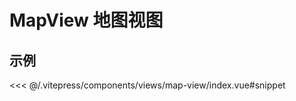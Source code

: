 # MapView 地图视图

## 示例

<demo-map-view></demo-map-view>

<code-details>
<<< @/.vitepress/components/views/map-view/index.vue#snippet
</code-details>
